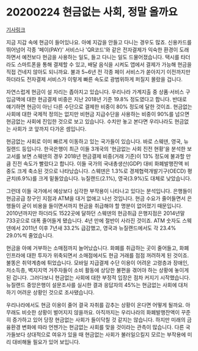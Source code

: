 # 20200224 현금없는 사회, 정말 올까요

[기사링크](<https://news.naver.com/main/read.nhn?mode=LS2D&mid=shm&sid1=101&sid2=259&oid=003&aid=0009719052>)



  지금 지갑 속에 현금이 들어있나요. 아예 지갑을 안들고 다니는 경우도 많죠. 신용카드를 뛰어넘어 각종 '페이(PAY)' 서비스나 'QR코드'와 같은 전자결제가 익숙한 환경이 도래하면서 예전보다 현금을 사용하는 일도, 들고 다니는 일도 드물어졌습니다. 택시를 타더라도 스마트폰을 통해 결제할 수 있고, 배달 음식을 시켜도 앱에서 결제가 가능해 현금을 직접 건네지 않아도 되니까요. 불과 5~6년 전 각종 페이 서비스가 쏟아지기 이전까지만 하더라도 전자결제 서비스가 이렇게 빠른 속도로 광범위하게 퍼질지 몰랐을 겁니다.

자연스럽게 현금이 설 자리는 좁아지고 있습니다. 우리나라 가계지출 중 상품·서비스 구입금액에 대한 현금결제 비중은 지난 2018년 기준 19.8% 정도였다고 합니다. 반대로 얘기하면 현금이 아닌 다른 수단으로 결제한 비중이 80% 정도에 달한 것이죠. 현금없는 사회에 대한 국제적 정의는 없지만 비현금 지급수단을 사용하는 비중이 90%를 넘으면 현금없는 사회에 진입한 것으로 보고 있습니다. 수치만 놓고 본다면 우리나라도 현금없는 사회가 코 앞까지 다가온 셈입니다.

현금없는 사회로 이미 빠르게 이동하고 있는 국가들이 있습니다. 바로 스웨덴, 영국, 뉴질랜드 등입니다. 한국은행이 최근 이들 3개국의 '현금없는 사회 진전 현황'을 분석한 보고서를 보면 스웨덴의 경우 2018년 현금결제 비중(거래 기준)이 13% 정도에 불과할 만큼 진전 속도가 빨랐다고 합니다. 이들 국가의 국내총생산(GDP) 대비 화폐발행잔액 비중도 크게 축소된 것으로 나타났습니다. 스웨덴은 1.3%로 경제협력개발기구(OECD) 평균치(6.9%)를 크게 밑돌았습니다. 뉴질랜드(2.1%), 영국(3.9%)도 대체로 낮았습니다.

그런데 이들 국가에서 예상보다 심각한 부작용이 나타나고 있다는 분석입니다. 은행들이 현금공급 창구인 지점과 ATM을 대거 없애고 나선 것입니다. 현금 수요가 줄어들면서 은행들이 굳이 비용을 들이면서까지 현금을 취급해야 할 명분이 없어졌기 때문입니다. 2010년까지만 하더라도 1522곳에 달하던 스웨덴의 현금취급 은행지점은 2014년말 733곳으로 대폭 줄어들게 됐습니다. 4년 만에 절반이 사라진 것이죠. ATM 숫자도 스웨덴에서 2011년 이후 7년새 33.2% 급감했고, 영국과 뉴질랜드에서도 각 23.4% 29.0%씩 줄었습니다.

현금을 아예 거부하는 소매점까지 늘어났습니다. 화폐를 취급하는 곳이 줄어들고, 화폐 인프라에 대한 투자가 위축되면서 소매점에서도 현금 거래를 점점 꺼려하게 된 것이죠. 불똥은 취약계층에 튀었습니다. 모바일 지급결제 수단 이용이 어려운 고령층과 장애인, 저소득층, 벽지지역 거주자들이 소비 활동에 상당한 불편을 겪어야 하는 상황에 놓이게 된 겁니다. 그러다보니 현금없는 사회에 대한 부정적 입장은 점차 커지기 시작했습니다. 뉴질랜드 중앙은행이 설문조사를 실시한 결과 응답자의 45%는 현금없는 사회에 대처하기 어려운 상황인 것으로 조사됐습니다.

우리나라에서도 현금 이용이 줄어 결국 자취를 감추는 상황이 온다면 어떻게 될까요. 아무래도 비슷한 상황이 벌어지지 않을까요. 아직까지는 우리나라의 화폐발행잔액이 꾸준히 증가하고 있어 당장 현금없는 사회가 들이닥칠 것 같지는 않습니다. 하지만 미래의 금융환경 변화에 따라 언젠가는 현금없는 사회를 맞을 것이라는 관측이 많습니다. 다른 국가들보다 상대적으로 여유가 있을 때 현금없는 사회가 불러일으킬지 모르는 부작용에 미리 대비해둘 필요가 있어 보입니다.